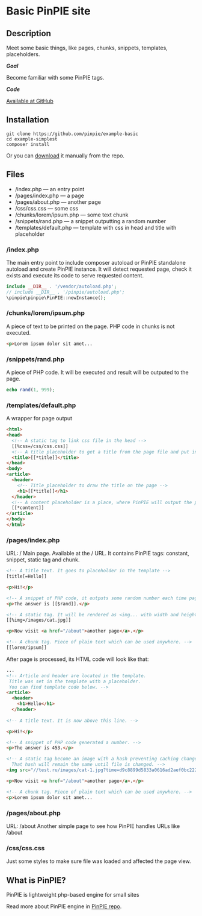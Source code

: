 # Basic PinPIE site

## Description
Meet some basic things, like pages, chunks, snippets, templates, placeholders.

***Goal***

Become familiar with some PinPIE tags.

***Code***

[Available at GitHub](https://github.com/pinpie/example-basic)

## Installation

```
git clone https://github.com/pinpie/example-basic
cd example-simplest
composer install
```

Or you can [download](https://github.com/pinpie/example-basic/archive/master.zip) it manually from the repo.

## Files
- /index.php — an entry point
- /pages/index.php — a page
- /pages/about.php — another page
- /css/css.css — some css
- /chunks/lorem/ipsum.php — some text chunk
- /snippets/rand.php — a snippet outputting a random number
- /templates/default.php — template with css in head and title with placeholder

### /index.php
The main entry point to include composer autoload or PinPIE standalone autoload and create PinPIE instance. It will detect requested page, check it exists and execute its code to serve requested content.

```PHP
include __DIR__ . '/vendor/autoload.php';
// include __DIR__ . '/pinpie/autoload.php';
\pinpie\pinpie\PinPIE::newInstance();
```

### /chunks/lorem/ipsum.php

A piece of text to be printed on the page. PHP code in chunks is not executed.

```HTML
<p>Lorem ipsum dolor sit amet...
```

### /snippets/rand.php
A piece of PHP code. It will be executed and result will be outputed to the page.

```PHP
echo rand(1, 999);
```

### /templates/default.php
A wrapper for page output

```HTML
<html>
<head>
  <!-- A static tag to link css file in the head -->
  [[%css=/css/css.css]]
  <!-- A title placeholder to get a title from the page file and put into the page head -->
  <title>[[*title]]</title>
</head>
<body>
<article>
  <header>
    <!-- Title placeholder to draw the title on the page -->
    <h1>[[*title]]</h1>
  </header>
  <!-- A content placeholder is a place, where PinPIE will output the page file content -->
  [[*content]]
</article>
</body>
</html>
```
### /pages/index.php

URL: /
Main page. Available at the / URL.
It contains PinPIE tags: constant, snippet, static tag and chunk.

```HTML
<!-- A title text. It goes to placeholder in the template -->
[title[=Hello]]

<p>Hi!</p>

<!-- A snippet of PHP code, it outputs some random number each time page is rendered. -->
<p>The answer is [[$rand]].</p>

<!-- A static tag. It will be rendered as <img... with width and height (optional), see below -->
[[%img=/images/cat.jpg]]

<p>Now visit <a href="/about">another page</a>.</p>

<!-- A chunk tag. Piece of plain text which can be used anywhere. -->
[[lorem/ipsum]]
```

After page is processed, its HTML code will look like that:
```HTML
...
<!-- Article and header are located in the template.
 Title was set in the template with a placeholder.
 You can find template code below. -->
<article>
  <header>
    <h1>Hello</h1>
  </header>
  
<!-- A title text. It is now above this line. -->

<p>Hi!</p>

<!-- A snippet of PHP code generated a number. -->
<p>The answer is 453.</p>

<!-- A static tag become an image with a hash preventing caching changed files.
  That hash will remain the same until file is changed. -->
<img src="//test.ru/images/cat-1.jpg?time=d9c8899d5833a0616ad2aef0bc2229cd" width="640" height="427">

<p>Now visit <a href="/about">another page</a>.</p>

<!-- A chunk tag. Piece of plain text which can be used anywhere. -->
<p>Lorem ipsum dolor sit amet...
```

### /pages/about.php
URL: /about
Another simple page to see how PinPIE handles URLs like /about

### /css/css.css
Just some styles to make sure file was loaded and affected the page view.



## What is PinPIE?
PinPIE is lightweight php-based engine for small sites

Read more about PinPIE engine in [PinPIE repo](https://github.com/pinpie/pinpie).